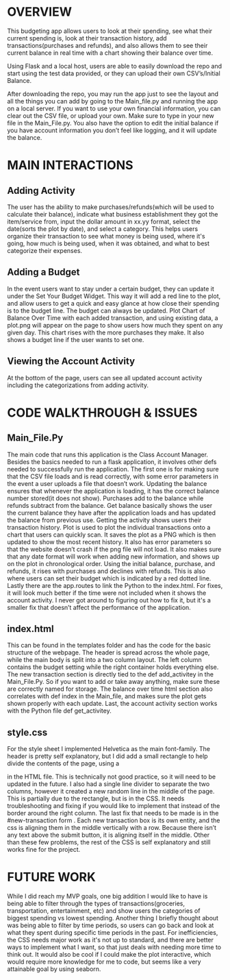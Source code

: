 # OVERVIEW

This budgeting app allows users to look at their spending, see what their current spending is, look at their transaction history, add transactions(purchases and refunds), and also allows them to see their current balance in real time with a chart showing their balance over time.

Using Flask and a local host, users are able to easily download the repo and start using the test data provided, or they can upload their own CSV’s/Initial Balance.

After downloading the repo, you may run the app just to see the layout and all the things you can add by going to the Main_file.py and running the app on a local server. If you want to use your own financial information, you can clear out the CSV file, or upload your own. Make sure to type in your new file in the Main_File.py. You also have the option to edit the initial balance if you have account information you don’t feel like logging, and it will update the balance. 

# MAIN INTERACTIONS
## Adding Activity
The user has the ability to make purchases/refunds(which will be used to calculate their balance), indicate what business establishment they got the item/service from, input the dollar amount in xx.yy format, select the date(sorts the plot by date), and select a category. This helps users organize their transaction to see what money is being used, where it's going, how much is being used, when it was obtained, and what to best categorize their expenses.

## Adding a Budget
In the event users want to stay under a certain budget, they can update it under the Set Your Budget Widget. This way it will add a red line to the plot, and allow users to get a quick and easy glance at how close their spending is to the budget line. The budget can always be updated. Plot Chart of Balance Over Time with each added transaction, and using existing data, a plot.png will appear on the page to show users how much they spent on any given day. This chart rises with the more purchases they make. It also shows a budget line if the user wants to set one.

## Viewing the Account Activity 
At the bottom of the page, users can see all updated account activity including the categorizations from adding activity.

# CODE WALKTHROUGH & ISSUES
## Main_File.Py
The main code that runs this application is the Class Account Manager. Besides the basics needed to run a flask application, it involves other defs needed to successfully run the application. The first one is for making sure that the CSV file loads and is read correctly, with some error parameters in the event a user uploads a file that doesn’t work.
Updating the balance ensures that whenever the application is loading, it has the correct balance number stored(it does not show). Purchases add to the balance while refunds subtract from the balance. Get balance basically shows the user the current balance they have after the application loads and has updated the balance from previous use.
Getting the activity shows users their transaction history. Plot is used to plot the individual transactions onto a chart that users can quickly scan. It saves the plot as a PNG which is then updated to show the most recent history. It also has error parameters so that the website doesn’t crash if the png file will not load. It also makes sure that any date format will work when adding new information, and shows up on the plot in chronological order. Using the initial balance, purchase, and refunds, it rises with purchases and declines with refunds. This is also where users can set their budget which is indicated by a red dotted line. Lastly there are the app.routes to link the Python to the index.html. For fixes, it will look much better if the time were not included when it shows the account activity. I never got around to figuring out how to fix it, but it's a smaller fix that doesn’t affect the performance of the application.

## index.html
This can be found in the templates folder and has the code for the basic structure of the webpage. The header is spread across the whole page, while the main body is split into a two column layout. The left column contains the budget setting while the right container holds everything else. The new transaction section is directly tied to the def add_activitey in the Main_File.Py. So if you want to add or take away anything, make sure these are correctly named for storage. The balance over time html section also correlates with def index in the Main_file, and makes sure the plot gets shown properly with each update. Last, the account activity section works with the Python file def get_activitey. 

## style.css
For the style sheet I implemented Helvetica as the main font-family. The header is pretty self explanatory, but I did add a small rectangle to help divide the contents of the page, using a <div> in the HTML file. This is technically not good practice, so it will need to be updated in the future. I also had a single line divider to separate the two columns, however it created a new random line in the middle of the page. This is partially due to the rectangle, but is in the CSS. It needs troubleshooting and fixing if you would like to implement that instead of the border around the right column. The last fix that needs to be made is in the #new-transaction form . Each new transaction box is its own entity, and the css is aligning them in the middle vertically with a row. Because there isn’t any text above the submit button, it is aligning itself in the middle. Other than these few problems, the rest of the CSS is self explanatory and still works fine for the project.

# FUTURE WORK
While I did reach my MVP goals, one big addition I would like to have is being able to filter through the types of transactions(groceries, transportation, entertainment, etc) and show users the categories of biggest spending vs lowest spending.
Another thing I briefly thought about was being able to filter by time periods, so users can go back and look at what they spent during specific time periods in the past. 
For inefficiencies, the CSS needs major work as it's not up to standard, and there are better ways to implement what I want, so that just deals with needing more time to think out. It would also be cool if I could make the plot interactive, which would require more knowledge for me to code, but seems like a very attainable goal by using seaborn.
